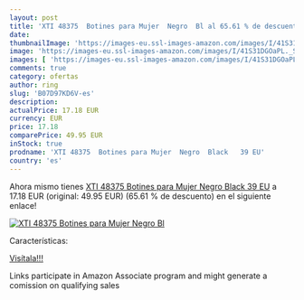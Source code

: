 ```yaml
---
layout: post
title: 'XTI 48375  Botines para Mujer  Negro  Bl al 65.61 % de descuento'
date: 
thumbnailImage: 'https://images-eu.ssl-images-amazon.com/images/I/41S31DGOaPL._SL200_.jpg'
image: 'https://images-eu.ssl-images-amazon.com/images/I/41S31DGOaPL._SL200_.jpg'
images: [ 'https://images-eu.ssl-images-amazon.com/images/I/41S31DGOaPL._SL200_.jpg' ]
comments: true
category: ofertas
author: ring
slug: 'B07D97KD6V-es'
description:
actualPrice: 17.18 EUR
currency: EUR
price: 17.18
comparePrice: 49.95 EUR
inStock: true
prodname: 'XTI 48375  Botines para Mujer  Negro  Black   39 EU'
country: 'es'
---
```


Ahora mismo tienes [XTI 48375  Botines para Mujer  Negro  Black   39 EU](https://www.amazon.es/dp/B07D97KD6V/?tag=tolees-21) a 17.18 EUR (original: 49.95 EUR) (65.61 %  de descuento) en el siguiente enlace!

[![XTI 48375  Botines para Mujer  Negro  Bl](https://images-eu.ssl-images-amazon.com/images/I/41S31DGOaPL._SL200_.jpg)](https://www.amazon.es/dp/B07D97KD6V/?tag=tolees-21)

Características:


[Visítala!!!](https://www.amazon.es/dp/B07D97KD6V/?tag=tolees-21)

Links participate in Amazon Associate program and might generate a comission on qualifying sales
